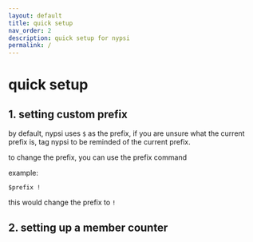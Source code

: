 ```yaml
---
layout: default
title: quick setup
nav_order: 2
description: quick setup for nypsi
permalink: /
---
```


# quick setup

## 1. setting custom prefix

by default, nypsi uses `$` as the prefix, if you are unsure what the current prefix is, tag nypsi to be reminded of the current prefix.

to change the prefix, you can use the prefix command

example:
```
$prefix !
```
this would change the prefix to `!`

## 2. setting up a member counter